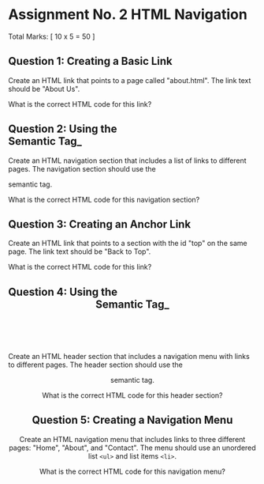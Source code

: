 # Assignment No. 2 HTML Navigation

Total Marks: [ 10 x 5 = 50 ]

## Question 1: Creating a Basic Link
Create an HTML link that points to a page called "about.html". The link text should be "About Us".

What is the correct HTML code for this link?

## Question 2: Using the <nav> Semantic Tag_
Create an HTML navigation section that includes a list of links to different pages. The navigation section should use the <nav> semantic tag.

What is the correct HTML code for this navigation section?

## Question 3: Creating an Anchor Link
Create an HTML link that points to a section with the id "top" on the same page. The link text should be "Back to Top".

What is the correct HTML code for this link?

## Question 4: Using the <header> Semantic Tag_
Create an HTML header section that includes a navigation menu with links to different pages. The header section should use the <header> semantic tag.

What is the correct HTML code for this header section?

## Question 5: Creating a Navigation Menu
Create an HTML navigation menu that includes links to three different pages: "Home", "About", and "Contact". The menu should use an unordered list ```<ul>``` and list items ```<li>```.

What is the correct HTML code for this navigation menu?
